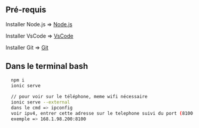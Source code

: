
## Pré-requis
Installer Node.js => [Node.js](https://nodejs.org/en/download/)

Installer VsCode => [VsCode](https://code.visualstudio.com/download)

Installer Git => [Git](https://git-scm.com/download/win)
## Dans le terminal bash
```bash
  npm i
  ionic serve
  
  // pour voir sur le téléphone, meme wifi nécessaire
  ionic serve --external
  dans le cmd => ipconfig
  voir ipv4, entrer cette adresse sur le telephone suivi du port (8100 par exemple)
  exemple => 168.1.98.200:8100
```

